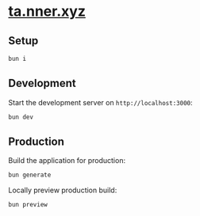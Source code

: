 # [ta.nner.xyz](https://ta.nner.xyz)

## Setup

```bash
bun i
```

## Development

Start the development server on `http://localhost:3000`:

```bash
bun dev
```

## Production

Build the application for production:

```bash
bun generate
```

Locally preview production build:

```bash
bun preview
```

